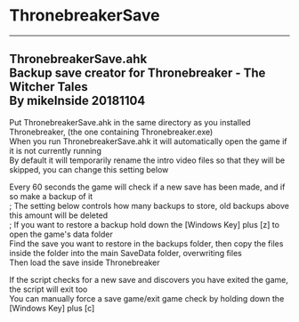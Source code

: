 # ThronebreakerSave  

------------------  
ThronebreakerSave.ahk  
Backup save creator for Thronebreaker - The Witcher Tales  
By mikeInside 20181104  
------------------  
Put ThronebreakerSave.ahk in the same directory as you installed Thronebreaker, (the one containing Thronebreaker.exe)  
When you run ThronebreakerSave.ahk it will automatically open the game if it is not currently running  
By default it will temporarily rename the intro video files so that they will be skipped, you can change this setting below  

Every 60 seconds the game will check if a new save has been made, and if so make a backup of it  
; The setting below controls how many backups to store, old backups above this amount will be deleted  
; If you want to restore a backup hold down the [Windows Key] plus [z] to open the game's data folder  
Find the save you want to restore in the backups folder, then copy the files inside the folder into the main SaveData folder, overwriting files  
Then load the save inside Thronebreaker  

If the script checks for a new save and discovers you have exited the game, the script will exit too  
You can manually force a save game/exit game check by holding down the [Windows Key] plus [c]  
